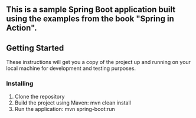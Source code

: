 ## This is a sample Spring Boot application built using the examples from the book "Spring in Action".

## Getting Started

These instructions will get you a copy of the project up and running on your local machine for development and testing purposes.

### Installing

1. Clone the repository
2. Build the project using Maven: mvn clean install
3. Run the application: mvn spring-boot:run
